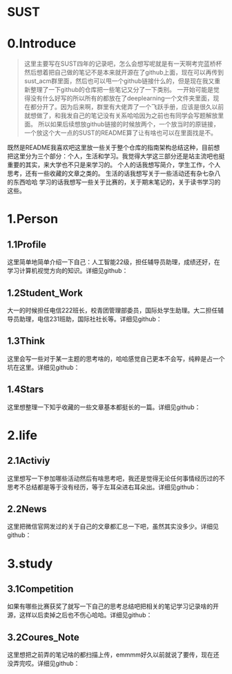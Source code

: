 # SUST
# 0.Introduce 
> 这里主要写在SUST四年的记录吧，怎么会想写呢就是有一天啊考完蓝桥杯然后想着把自己做的笔记不是本来就开源在了github上面，现在可以再传到sust_acm群里面，然后也可以甩一个github链接什么的，但是现在我又重新整理了一下github的仓库把一些笔记又分了一下类别。
> 一开始可能是觉得没有什么好写的所以所有的都放在了deeplearning一个文件夹里面，现在都分开了。因为后来啊，群里有大佬弄了一个飞跃手册，应该是很久以前就想做了，和我发自己的笔记没有关系哈哈因为之前也有同学会写题解放里面。
> 所以如果后续想放github链接的时候放两个，一个放当时的原链接，一个放这个大一点的SUST的README算了让有啥也可以在里面找是不。

既然是README我喜欢吧这里放一些关于整个仓库的指南架构总结这种，目前想把这里分为三个部分：个人，生活和学习。我觉得大学这三部分还是站主流吧也挺重要的其实，来大学也不只是来学习的。
个人的话我想写简介，学生工作，个人思考，还有一些收藏的文章之类的。
生活的话我想写关于一些活动还有杂七杂八的东西哈哈
学习的话我想写一些关于比赛的，关于期末笔记的，关于读书学习的这些。
# 1.Person
## 1.1Profile
这里简单地简单介绍一下自己：人工智能22级，担任辅导员助理，成绩还好，在学习计算机视觉方向的知识。详细见github：
## 1.2Student_Work
大一的时候担任电信222班长，校青团管理部委员，国际处学生助理。大二担任辅导员助理，电信231班助，国际社社长等。详细见github：
## 1.3Think
这里会写一些对于某一主题的思考啥的，哈哈感觉自己更本不会写，纯粹是占一个坑在这里。详细见github：
## 1.4Stars
这里想整理一下知乎收藏的一些文章基本都挺长的一篇。详细见github：
# 2.life
## 2.1Activiy
这里想写一下参加哪些活动然后有啥思考吧，我还是觉得无论任何事情经历过的不思考不总结都是等于没有经历，等于左耳朵进右耳朵出。详细见github：
## 2.2News
这里把微信官网发过的关于自己的文章都汇总一下吧，虽然其实没多少。详细见github：
# 3.study
## 3.1Competition
如果有哪些比赛获奖了就写一下自己的思考总结吧把相关的笔记学习记录啥的开源，这样以后卖掉之后也不伤心哈哈。详细见github：
## 3.2Coures_Note
这里想把之前弄的笔记啥的都扫描上传，emmmm好久以前就说了要传，现在还没弄完哎。详细见github：
